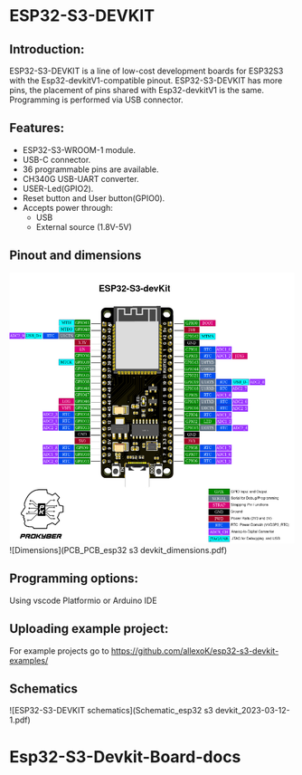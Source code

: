 # ESP32-S3-DEVKIT
## Introduction:
ESP32-S3-DEVKIT is a line of low-cost development boards for ESP32S3 with the Esp32-devkitV1-compatible pinout. ESP32-S3-DEVKIT has more pins, the placement of pins shared with Esp32-devkitV1 is the same.
Programming is performed via USB connector.

## Features:

- ESP32-S3-WROOM-1 module.
- USB-C connector.
- 36 programmable pins are available.
- CH340G USB-UART converter.
- USER-Led(GPIO2).
- Reset button and User button(GPIO0).
- Accepts power through:
  - USB
  - External source (1.8V-5V)

## Pinout and dimensions
![ESP32-S3-DEVKIT pinout](ESP32-S3-devKit_pinout_ver1.png)
![Dimensions](PCB_PCB_esp32 s3 devkit_dimensions.pdf)

## Programming options:
Using vscode Platformio or Arduino IDE

## Uploading example project:
For example projects go to https://github.com/allexoK/esp32-s3-devkit-examples/

## Schematics
![ESP32-S3-DEVKIT schematics](Schematic_esp32 s3 devkit_2023-03-12-1.pdf)
# Esp32-S3-Devkit-Board-docs
